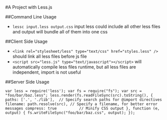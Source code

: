 #A Project with Less.js


##Command Line Usage

  - `lessc input.less output.css` input less could include all other less files and output will bundle all of them into one css

##Client Side Usage

  - `<link rel="stylesheet/less" type="text/css" href="styles.less" />` should link all less files before js file
  - `<script src="less.js" type="text/javascript"></script>` will automatically compile less files runtime, but all less files are independent, import is not useful

##Server Side Usage

  `var less = require('less');
   var fs = require("fs");
   var src = "foo/bar/baz.less";
   less.render(fs.readFileSync(src).toString(),
        {
          paths: ['.', './lib'],  // Specify search paths for @import directives
          filename: path.resolve(src), // Specify a filename, for better error messages
          compress: true          // Minify CSS output
        },
        function (e, output) {
           fs.writeFileSync("foo/bar/baz.css", output);
        });
  `
